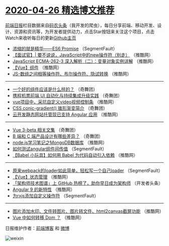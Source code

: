 # [2020-04-26 精选博文推荐](http://hao.caibaojian.com/date/2020/04/26)

[前端日报](http://caibaojian.com/c/news)栏目数据来自[码农头条](http://hao.caibaojian.com/)（我开发的爬虫），每日分享前端、移动开发、设计、资源和资讯等，为开发者提供动力，点击Star按钮来关注这个项目，点击Watch来收听每日的更新[Github主页](https://github.com/kujian/frontendDaily)
* [浓缩的就是精华——ES6 Promise](http://hao.caibaojian.com/141586.html) （SegmentFault）
* [【面试官】| 要不说说，JavaScript中的new操作符（别走）](http://hao.caibaojian.com/141597.html) （推酷网）
* [JavaScript ECMA-262-3 深入解析（二）：变量对象实例详解](http://hao.caibaojian.com/141599.html) （推酷网）
* [【Vue】组件](http://hao.caibaojian.com/141600.html) （推酷网）
* [JS-数组之间相等操作符、布尔操作符、隐试转换](http://hao.caibaojian.com/141590.html) （推酷网）

***
* [一个好的组件应该是什么样的？](http://hao.caibaojian.com/141609.html) （奇舞团）
* [携程机票前端 UI 自动化与持续集成升级实践](http://hao.caibaojian.com/141610.html) （奇舞团）
* [vue项目中，采坑自定义video视频控制条](http://hao.caibaojian.com/141592.html) （推酷网）
* [CSS conic-gradient() 锥形渐变简介](http://hao.caibaojian.com/141611.html) （奇舞团）
* [云开发静态网站托管现已支持 Angular 应用](http://hao.caibaojian.com/141593.html) （推酷网）

***
* [Vue 3-beta 相关文集](http://hao.caibaojian.com/141612.html) （奇舞团）
* [B 端和 C 端产品设计有哪些差异？](http://hao.caibaojian.com/141613.html) （奇舞团）
* [node.js学习笔记之MongoDB数据库](http://hao.caibaojian.com/141595.html) （推酷网）
* [如何测试angular组件间传值](http://hao.caibaojian.com/141584.html) （SegmentFault）
* [【Babel 小玩具】如何用 Babel 为代码自动引入依赖](http://hao.caibaojian.com/141596.html) （推酷网）

***
* [原来webpack的loader如此简单，轻松写一个自己loader](http://hao.caibaojian.com/141585.html) （SegmentFault）
* [【Vue】状态管理](http://hao.caibaojian.com/141598.html) （推酷网）
* [「架构师技术图谱」上 GitHub 热榜了，助你早日成为架构师](http://hao.caibaojian.com/141587.html) （开发者头条）
* [Angular 9 的新特性](http://hao.caibaojian.com/141594.html) （推酷网）
* [为rxjs添加自定义操作符](http://hao.caibaojian.com/141583.html) （SegmentFault）

***
* [图片添加水印、文件转图片、图片转文件、html2canvas截屏功能](http://hao.caibaojian.com/141589.html) （推酷网）
* [Vue 中如何转移 Dom ？](http://hao.caibaojian.com/141591.html) （推酷网）

日报维护作者：[前端博客](http://caibaojian.com/) 和 [微博](http://caibaojian.com/go/weibo)

![weixin](https://user-images.githubusercontent.com/3055447/38468989-651132ac-3b80-11e8-8e6b-15122322a9d7.png)